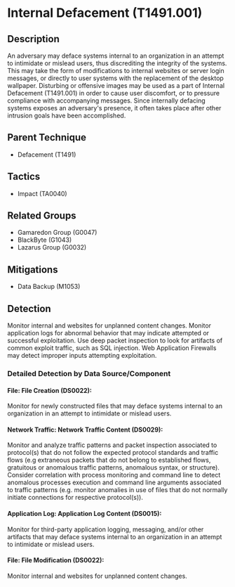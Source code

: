 # Internal Defacement (T1491.001)

## Description
An adversary may deface systems internal to an organization in an attempt to intimidate or mislead users, thus discrediting the integrity of the systems. This may take the form of modifications to internal websites or server login messages, or directly to user systems with the replacement of the desktop wallpaper. Disturbing or offensive images may be used as a part of Internal Defacement (T1491.001) in order to cause user discomfort, or to pressure compliance with accompanying messages. Since internally defacing systems exposes an adversary's presence, it often takes place after other intrusion goals have been accomplished.

## Parent Technique
- Defacement (T1491)

## Tactics
- Impact (TA0040)

## Related Groups
- Gamaredon Group (G0047)
- BlackByte (G1043)
- Lazarus Group (G0032)

## Mitigations
- Data Backup (M1053)

## Detection
Monitor internal and websites for unplanned content changes. Monitor application logs for abnormal behavior that may indicate attempted or successful exploitation. Use deep packet inspection to look for artifacts of common exploit traffic, such as SQL injection. Web Application Firewalls may detect improper inputs attempting exploitation.

### Detailed Detection by Data Source/Component
#### File: File Creation (DS0022): 
Monitor for newly constructed files that may deface systems internal to an organization in an attempt to intimidate or mislead users.

#### Network Traffic: Network Traffic Content (DS0029): 
Monitor and analyze traffic patterns and packet inspection associated to protocol(s) that do not follow the expected protocol standards and traffic flows (e.g extraneous packets that do not belong to established flows, gratuitous or anomalous traffic patterns, anomalous syntax, or structure). Consider correlation with process monitoring and command line to detect anomalous processes execution and command line arguments associated to traffic patterns (e.g. monitor anomalies in use of files that do not normally initiate connections for respective protocol(s)).

#### Application Log: Application Log Content (DS0015): 
Monitor for third-party application logging, messaging, and/or other artifacts that may deface systems internal to an organization in an attempt to intimidate or mislead users. 

#### File: File Modification (DS0022): 
Monitor internal and websites for unplanned content changes.

